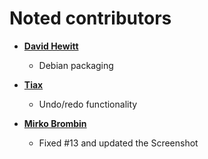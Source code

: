 Noted contributors
==================

* **[David Hewitt](https://github.com/davidmhewitt)**

  * Debian packaging
  
* **[Tiax](https://bitbucket.org/tiax)**

  * Undo/redo functionality

* **[Mirko Brombin](https://github.com/mirkobrombin)**

  * Fixed #13 and updated the Screenshot